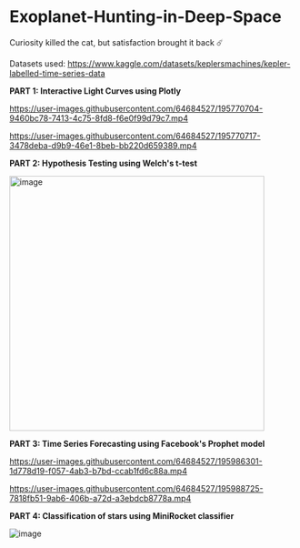# Exoplanet-Hunting-in-Deep-Space

Curiosity killed the cat, but satisfaction brought it back ☄️

Datasets used: https://www.kaggle.com/datasets/keplersmachines/kepler-labelled-time-series-data

__PART 1: Interactive Light Curves using Plotly__

https://user-images.githubusercontent.com/64684527/195770704-9460bc78-7413-4c75-8fd8-f6e0f99d79c7.mp4

https://user-images.githubusercontent.com/64684527/195770717-3478deba-d9b9-46e1-8beb-bb220d659389.mp4

__PART 2: Hypothesis Testing using Welch's t-test__

<img width="448" alt="image" src="https://user-images.githubusercontent.com/64684527/195773543-5a8c0aaa-6b37-45e8-aac6-0c5a5f091810.png">

__PART 3: Time Series Forecasting using Facebook's Prophet model__

https://user-images.githubusercontent.com/64684527/195986301-1d778d19-f057-4ab3-b7bd-ccab1fd6c88a.mp4

https://user-images.githubusercontent.com/64684527/195988725-7818fb51-9ab6-406b-a72d-a3ebdcb8778a.mp4

__PART 4: Classification of stars using MiniRocket classifier__

![image](https://user-images.githubusercontent.com/64684527/196043690-e50d8752-9b8a-4760-ba21-739d9d664eb5.png)

